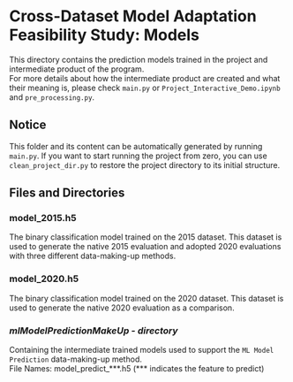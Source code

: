# Cross-Dataset Model Adaptation Feasibility Study: Models
This directory contains the prediction models trained in the project and intermediate product of the program.  
For more details about how the intermediate product are created and what their meaning is, please check `main.py` or `Project_Interactive_Demo.ipynb` and `pre_processing.py`.
## Notice
This folder and its content can be automatically generated by running `main.py`. If you want to start running the project from zero, you can use `clean_project_dir.py` to restore the project directory to its initial structure.
## Files and Directories
### model_2015.h5
The binary classification model trained on the 2015 dataset. This dataset is used to generate the native 2015 evaluation and adopted 2020 evaluations with three different data-making-up methods.
### model_2020.h5
The binary classification model trained on the 2020 dataset. This dataset is used to generate the native 2020 evaluation as a comparison.
### *mlModelPredictionMakeUp - directory*
Containing the intermediate trained models used to support the `ML Model Prediction` data-making-up method.  
File Names: model_predict_***.h5 (\*\*\* indicates the feature to predict)